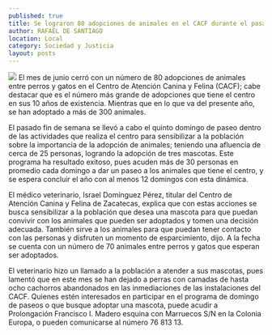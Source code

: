 ```yaml
---
published: true
title: Se lograron 80 adopciones de animales en el CACF durante el pasado mes de junio
author: RAFAEL DE SANTIAGO
location: Local
category: Sociedad y Justicia
layout: posts
---
```


![](http://i.imgur.com/xJTfxhPm.jpg)
El mes de junio cerró con un número de 80 adopciones de animales entre perros y gatos en el Centro de Atención Canina y Felina (CACF); cabe destacar que es el número más grande de adopciones que tiene el centro en sus 10 años de existencia. Mientras que en lo que va del presente año, se han adoptado a más de 300 animales.

El pasado fin de semana se llevó a cabo el quinto domingo de paseo dentro de las actividades que realiza el centro para sensibilizar a la población sobre la importancia de la adopción de animales; teniendo una afluencia de cerca de 25 personas, logrando la adopción de tres mascotas.
Este programa ha resultado exitoso, pues acuden más de 30 personas en promedio cada domingo a dar un paseo a los animales que tiene el centro, y se espera concluir el año con al menos 12 domingos con esta dinámica.

El médico veterinario, Israel Domínguez Pérez, titular del Centro de Atención Canina y Felina de Zacatecas, explica que con estas acciones se busca sensibilizar a la población que desea una mascota para que puedan convivir con los animales que pueden ser adoptados y tomen una decisión adecuada.
También sirve a los animales para que puedan tener contacto con las personas y disfruten un momento de esparcimiento, dijo.
A la fecha se cuenta con un número de 70 animales entre perros y gatos que esperan ser adoptados. 

El veterinario hizo un llamado a la población a atender a sus mascotas, pues lamentó que en este mes se han dejado a perras con camadas de hasta ocho cachorros abandonados en las inmediaciones de las instalaciones del CACF.
Quienes estén interesados en participar en el programa de domingo de paseos o que busque adoptar una mascota, puede acudir a Prolongación Francisco I. Madero esquina con Marruecos S/N en la Colonia Europa, o pueden comunicarse al número 76 813 13.
